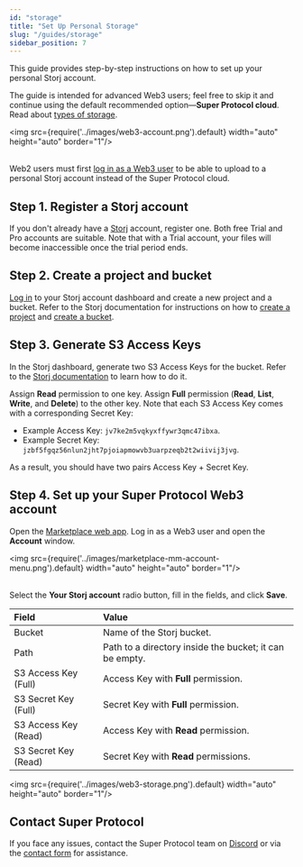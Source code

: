 ```yaml
---
id: "storage"
title: "Set Up Personal Storage"
slug: "/guides/storage"
sidebar_position: 7
---
```


This guide provides step-by-step instructions on how to set up your personal Storj account.

The guide is intended for advanced Web3 users; feel free to skip it and continue using the default recommended option—**Super Protocol cloud**. Read about [types of storage](/marketplace/account/web3#storage).

<img src={require('../images/web3-account.png').default} width="auto" height="auto" border="1"/>
<br/>
<br/>

Web2 users must first [log in as a Web3 user](/marketplace/guides/log-in) to be able to upload to a personal Storj account instead of the Super Protocol cloud.

## Step 1. Register a Storj account

If you don't already have a [Storj](https://www.storj.io/) account, register one. Both free Trial and Pro accounts are suitable. Note that with a Trial account, your files will become inaccessible once the trial period ends.

## Step 2. Create a project and bucket

[Log in](https://www.storj.io/login) to your Storj account dashboard and create a new project and a bucket. Refer to the Storj documentation for instructions on how to [create a project](https://storj.dev/support/projects) and [create a bucket](https://storj.dev/support/object-browser#configure-object-browser-access).

## Step 3. Generate S3 Access Keys

In the Storj dashboard, generate two S3 Access Keys for the bucket. Refer to the [Storj documentation](https://storj.dev/dcs/getting-started#generate-s3-compatible-credentials) to learn how to do it.

Assign **Read** permission to one key. Assign **Full** permission (**Read**, **List**, **Write**, and **Delete**) to the other key. Note that each S3 Access Key comes with a corresponding Secret Key:

- Example Access Key: `jv7ke2m5vqkyxffywr3qmc47ibxa`.
- Example Secret Key: `jzbf5fgqz56nlun2jht7pjoiapmowvb3uarpzeqb2t2wiivij3jvg`.

As a result, you should have two pairs Access Key + Secret Key.

## Step 4. Set up your Super Protocol Web3 account

Open the [Marketplace web app](https://marketplace.superprotocol.com/). Log in as a Web3 user and open the **Account** window.

<img src={require('../images/marketplace-mm-account-menu.png').default} width="auto" height="auto" border="1"/>
<br/>
<br/>

Select the **Your Storj account** radio button, fill in the fields, and click **Save**.

| **Field**            | **Value** |
| :- | :- |
| Bucket               | Name of the Storj bucket. |
| Path                 | Path to a directory inside the bucket; it can be empty. |
| S3 Access Key (Full) | Access Key with **Full** permission. |
| S3 Secret Key (Full) | Secret Key with **Full** permission. |
| S3 Access Key (Read) | Access Key with **Read** permission. |
| S3 Secret Key (Read) | Secret Key with **Read** permissions. |

<img src={require('../images/web3-storage.png').default} width="auto" height="auto" border="1"/>
<br/>

## Contact Super Protocol

If you face any issues, contact the Super Protocol team on [Discord](https://discord.gg/superprotocol) or via the [contact form](https://superprotocol.zendesk.com/hc/en-us/requests/new) for assistance.
